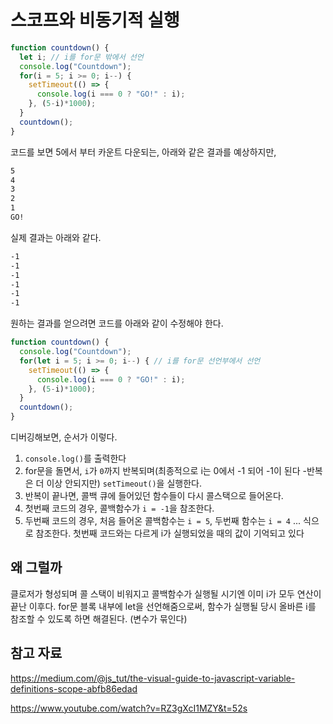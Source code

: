 # 스코프와 비동기적 실행

```JavaScript
function countdown() {
  let i; // i를 for문 밖에서 선언
  console.log("Countdown");
  for(i = 5; i >= 0; i--) {
    setTimeout(() => {
      console.log(i === 0 ? "GO!" : i);
    }, (5-i)*1000);
  }
  countdown();
}
```

코드를 보면 5에서 부터 카운트 다운되는, 아래와 같은 결과를 예상하지만,

```bash
5
4
3
2
1
GO!
```

실제 결과는 아래와 같다.

```bash
-1
-1
-1
-1
-1
-1
```

원하는 결과를 얻으려면 코드를 아래와 같이 수정해야 한다.

```JavaScript
function countdown() {
  console.log("Countdown");
  for(let i = 5; i >= 0; i--) { // i를 for문 선언부에서 선언
    setTimeout(() => {
      console.log(i === 0 ? "GO!" : i);
    }, (5-i)*1000);
  }
  countdown();
}
```

디버깅해보면, 순서가 이렇다.

1. `console.log()`를 출력한다
2. for문을 돌면서, `i`가 `0`까지 반복되며(최종적으로 i는 0에서 -1 되어 -1이 된다 -반복은 더 이상 안되지만) `setTimeout()`을 실행한다.
3. 반복이 끝나면, 콜백 큐에 들어있던 함수들이 다시 콜스택으로 들어온다.
4. 첫번째 코드의 경우, 콜백함수가 `i = -1`을 참조한다.
5. 두번째 코드의 경우, 처음 들어온 콜백함수는 `i = 5`, 두번째 함수는 `i = 4` ... 식으로 참조한다. 첫번째 코드와는 다르게 i가 실행되었을 때의 값이 기억되고 있다

## 왜 그럴까

클로저가 형성되며 콜 스택이 비워지고 콜백함수가 실행될 시기엔 이미 i가 모두 연산이 끝난 이후다. for문 블록 내부에 let을 선언해줌으로써, 함수가 실행될 당시 올바른 i를 참조할 수 있도록 하면 해결된다. (변수가 묶인다)

## 참고 자료

<https://medium.com/@js_tut/the-visual-guide-to-javascript-variable-definitions-scope-abfb86edad>

<https://www.youtube.com/watch?v=RZ3gXcI1MZY&t=52s>
